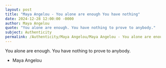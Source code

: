 ```yaml
---
layout: post
title: "Maya Angelou - You alone are enough You have nothing"
date: 2024-12-28 12:00:00 -0000
author: Maya Angelou
quote: "You alone are enough. You have nothing to prove to anybody."
subject: Authenticity
permalink: /Authenticity/Maya Angelou/Maya Angelou - You alone are enough You have nothing
---
```


You alone are enough. You have nothing to prove to anybody.

- Maya Angelou
